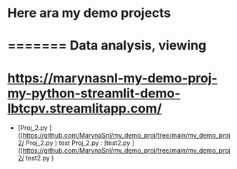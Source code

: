 # Here ara  my demo projects
=======
Data analysis, viewing
=======
https://marynasnl-my-demo-proj-my-python-streamlit-demo-lbtcpv.streamlitapp.com/
=======

- [Proj_2.py ]([https://github.com/MarynaSnl/my_demo_proj/tree/main/my_demo_proj2/
Proj_2.py ) 
test  Proj_2.py :
[test2.py ]([https://github.com/MarynaSnl/my_demo_proj/tree/main/my_demo_proj2/
test2.py ) 
